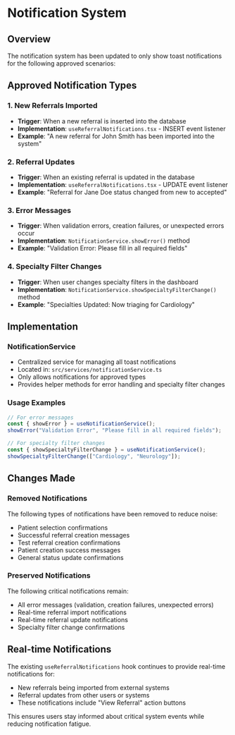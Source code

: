 # Notification System

## Overview
The notification system has been updated to only show toast notifications for the following approved scenarios:

## Approved Notification Types

### 1. New Referrals Imported
- **Trigger**: When a new referral is inserted into the database
- **Implementation**: `useReferralNotifications.tsx` - INSERT event listener
- **Example**: "A new referral for John Smith has been imported into the system"

### 2. Referral Updates
- **Trigger**: When an existing referral is updated in the database
- **Implementation**: `useReferralNotifications.tsx` - UPDATE event listener  
- **Example**: "Referral for Jane Doe status changed from new to accepted"

### 3. Error Messages
- **Trigger**: When validation errors, creation failures, or unexpected errors occur
- **Implementation**: `NotificationService.showError()` method
- **Example**: "Validation Error: Please fill in all required fields"

### 4. Specialty Filter Changes
- **Trigger**: When user changes specialty filters in the dashboard
- **Implementation**: `NotificationService.showSpecialtyFilterChange()` method
- **Example**: "Specialties Updated: Now triaging for Cardiology"

## Implementation

### NotificationService
- Centralized service for managing all toast notifications
- Located in: `src/services/notificationService.ts`
- Only allows notifications for approved types
- Provides helper methods for error handling and specialty filter changes

### Usage Examples

```typescript
// For error messages
const { showError } = useNotificationService();
showError("Validation Error", "Please fill in all required fields");

// For specialty filter changes
const { showSpecialtyFilterChange } = useNotificationService();
showSpecialtyFilterChange(["Cardiology", "Neurology"]);
```

## Changes Made

### Removed Notifications
The following types of notifications have been removed to reduce noise:
- Patient selection confirmations
- Successful referral creation messages
- Test referral creation confirmations
- Patient creation success messages
- General status update confirmations

### Preserved Notifications
The following critical notifications remain:
- All error messages (validation, creation failures, unexpected errors)
- Real-time referral import notifications
- Real-time referral update notifications
- Specialty filter change confirmations

## Real-time Notifications
The existing `useReferralNotifications` hook continues to provide real-time notifications for:
- New referrals being imported from external systems
- Referral updates from other users or systems
- These notifications include "View Referral" action buttons

This ensures users stay informed about critical system events while reducing notification fatigue.